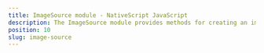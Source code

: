 ```yaml
---
title: ImageSource module - NativeScript JavaScript
description: The ImageSource module provides methods for creating an image from different sources(local images, images from resource folder and base64 string ). The module also provides functionality, which allows making a local copy of the image or generating a base64 string.
position: 10
slug: image-source
---
```


